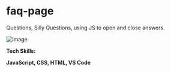 # faq-page
Questions, Silly Questions, using JS to open and close answers.

![image](https://user-images.githubusercontent.com/111642391/229244424-aab93b14-8588-4280-b2e1-44806c293227.png)

<b>Tech Skills:

JavaScript, CSS, HTML, VS Code</b>
